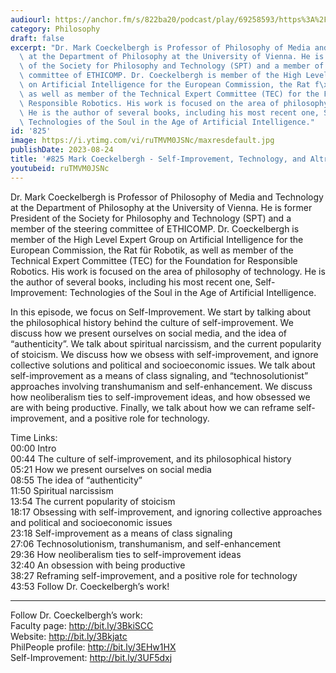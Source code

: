 ```yaml
---
audiourl: https://anchor.fm/s/822ba20/podcast/play/69258593/https%3A%2F%2Fd3ctxlq1ktw2nl.cloudfront.net%2Fstaging%2F2023-3-25%2F1c075f62-f86b-9bd7-0b91-c0695df7d6d1.m4a
category: Philosophy
draft: false
excerpt: "Dr. Mark Coeckelbergh is Professor of Philosophy of Media and Technology\
  \ at the Department of Philosophy at the University of Vienna. He is former President\
  \ of the Society for Philosophy and Technology (SPT) and a member of the steering\
  \ committee of ETHICOMP. Dr. Coeckelbergh is member of the High Level Expert Group\
  \ on Artificial Intelligence for the European Commission, the Rat f\xFCr Robotik,\
  \ as well as member of the Technical Expert Committee (TEC) for the Foundation for\
  \ Responsible Robotics. His work is focused on the area of philosophy of technology.\
  \ He is the author of several books, including his most recent one, Self-Improvement:\
  \ Technologies of the Soul in the Age of Artificial Intelligence."
id: '825'
image: https://i.ytimg.com/vi/ruTMVM0JSNc/maxresdefault.jpg
publishDate: 2023-08-24
title: '#825 Mark Coeckelbergh - Self-Improvement, Technology, and Altruism'
youtubeid: ruTMVM0JSNc
---
```

<div class="timelinks">

Dr. Mark Coeckelbergh is Professor of Philosophy of Media and Technology at the Department of Philosophy at the University of Vienna. He is former President of the Society for Philosophy and Technology (SPT) and a member of the steering committee of ETHICOMP. Dr. Coeckelbergh is member of the High Level Expert Group on Artificial Intelligence for the European Commission, the Rat für Robotik, as well as member of the Technical Expert Committee (TEC) for the Foundation for Responsible Robotics. His work is focused on the area of philosophy of technology. He is the author of several books, including his most recent one, Self-Improvement: Technologies of the Soul in the Age of Artificial Intelligence.

In this episode, we focus on Self-Improvement. We start by talking about the philosophical history behind the culture of self-improvement. We discuss how we present ourselves on social media, and the idea of “authenticity”. We talk about spiritual narcissism, and the current popularity of stoicism. We discuss how we obsess with self-improvement, and ignore collective solutions and political and socioeconomic issues. We talk about self-improvement as a means of class signaling, and “technosolutionist” approaches involving transhumanism and self-enhancement. We discuss how neoliberalism ties to self-improvement ideas, and how obsessed we are with being productive. Finally, we talk about how we can reframe self-improvement, and a positive role for technology.

Time Links:  
<time>00:00</time> Intro  
<time>00:44</time> The culture of self-improvement, and its philosophical history  
<time>05:21</time> How we present ourselves on social media  
<time>08:55</time> The idea of “authenticity”  
<time>11:50</time> Spiritual narcissism  
<time>13:54</time> The current popularity of stoicism  
<time>18:17</time> Obsessing with self-improvement, and ignoring collective approaches and political and socioeconomic issues  
<time>23:18</time> Self-improvement as a means of class signaling  
<time>27:06</time> Technosolutionism, transhumanism, and self-enhancement  
<time>29:36</time> How neoliberalism ties to self-improvement ideas  
<time>32:40</time> An obsession with being productive  
<time>38:27</time> Reframing self-improvement, and a positive role for technology  
<time>43:53</time> Follow Dr. Coeckelbergh’s work!

---

Follow Dr. Coeckelbergh’s work:  
Faculty page: http://bit.ly/3BkiSCC  
Website: http://bit.ly/3Bkjatc  
PhilPeople profile: http://bit.ly/3EHw1HX  
Self-Improvement: http://bit.ly/3UF5dxj
</div>

